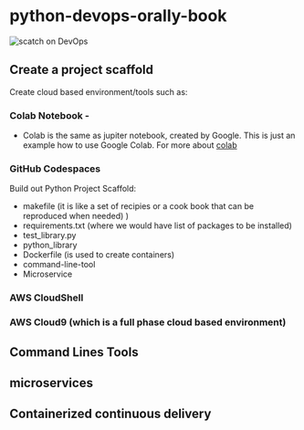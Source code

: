 # python-devops-orally-book

![scatch on DevOps](https://user-images.githubusercontent.com/101976727/229347390-d22a1b00-c970-4c82-8ea7-9cdcbeeaedbc.png)

## Create a project scaffold
Create cloud based environment/tools such as:
### Colab Notebook - 
* Colab is the same as jupiter notebook, created by Google. This is just an example how to use Google Colab. For more about [colab](https://colab.research.google.com/)

### GitHub Codespaces
Build out Python Project Scaffold:
* makefile (it is like a set of recipies or a cook book that can be reproduced when needed) )
* requirements.txt (where we would have list of packages to be installed)
* test_library.py
* python_library 
* Dockerfile (is used to create containers)
* command-line-tool
* Microservice

### AWS CloudShell 
### AWS Cloud9 (which is a full phase cloud based environment)



## Command Lines Tools



## microservices



## Containerized continuous delivery 
